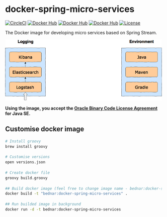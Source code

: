 # docker-spring-micro-services
[![CircleCI](https://circleci.com/gh/bednar/docker-spring-micro-services.svg?style=shield&circle-token=:circle-ci-badge-token)](https://circleci.com/gh/bednar/docker-spring-micro-services) 
[![Docker Hub](https://img.shields.io/docker/build/bednar/docker-spring-micro-services.svg?style=flat)](https://registry.hub.docker.com/u/bednar/docker-spring-micro-services/) 
[![Docker Hub](https://img.shields.io/docker/pulls/bednar/docker-spring-micro-services.svg?style=flat)](https://registry.hub.docker.com/u/bednar/docker-spring-micro-services/) 
[![Docker Hub](https://img.shields.io/docker/stars/bednar/docker-spring-micro-services.svg?style=flat)](https://registry.hub.docker.com/u/bednar/docker-spring-micro-services/)
[![License](https://img.shields.io/badge/License-Apache%202.0-blue.svg)](https://raw.githubusercontent.com/bednar/docker-spring-micro-services/master/LICENSE)


The Docker image for developing micro services based on Spring Stream.

![Infrastructure](./Infrastructure.png)

**Using the image, you accept the [Oracle Binary Code License Agreement](http://www.oracle.com/technetwork/java/javase/terms/license/index.html) for Java SE.**

## Customise docker image
```bash
# Install groovy
brew install groovy

# Customise versions
open versions.json

# Create docker file
groovy build.groovy

## Build docker image (feel free to change image name - bednar:docker-spring-micro-services)
docker build -t "bednar:docker-spring-micro-services" .

## Run builded image in background
docker run -d -t bednar:docker-spring-micro-services
```
